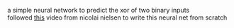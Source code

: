 a simple neural network to predict the xor of two binary inputs  
followed [this](https://www.youtube.com/watch?v=LA4I3cWkp1E&t=1s) video from nicolai nielsen to write this neural net from scratch
